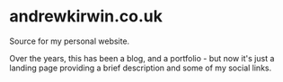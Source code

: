 # andrewkirwin.co.uk

Source for my personal website.

Over the years, this has been a blog, and a portfolio - but now it's just a landing page providing a brief description and some of my social links.
